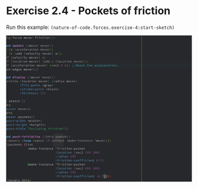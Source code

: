 # Exercise 2.4 - Pockets of friction

Run this example: `(nature-of-code.forces.exercise-4:start-sketch)`

![Exercise 2.4 - Pockets of friction](screenshots/Exercise%202.4%20-%20Pockets%20of%20friction.gif)